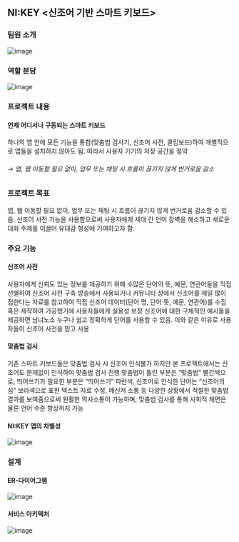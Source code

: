 ## NI:KEY <신조어 기반 스마트 키보드>

### 팀원 소개
![image](https://user-images.githubusercontent.com/93589183/199399233-146726f1-97a8-447c-b10f-0978de78730e.png)

### 역할 분담 
![image](https://user-images.githubusercontent.com/93589183/199399766-17bc26bc-b666-40fa-a35a-9d018d1ca263.png)

### 프로젝트 내용
 #### 언제 어디서나 구동되는 스마트 키보드
   하나의 앱 안에 모든 기능을 통합(맞춤법 검사기, 신조어 사전,  클립보드)하여 개별적으로 앱들을 설치하지 않아도 됨. 
   따라서 사용자 기기의 저장 공간을 절약
 ###### → 앱, 웹 이동할 필요 없이, 업무 또는 채팅 시 흐름이 끊기지 않게 번거로움 감소

### 프로젝트 목표
 앱, 웹 이동할 필요 없이, 업무 또는 채팅 시 흐름이 끊기지 않게 번거로움 감소할 수 있음.
 신조어 사전 기능을 사용함으로써 사용자에게 세대 간 언어 장벽을 해소하고 새로운 대화 주제를 이끌어 유대감 형성에 기여하고자 함. 

### 주요 기능
#### 신조어 사전
사용자에게 신뢰도 있는 정보를 제공하기 위해 수많은 단어의 뜻, 예문, 연관어들을 직접 선별하여 신조어 사전 구축
방송에서 사용되거나 커뮤니티 상에서 신조어를 제일 많이 접한다는 자료를 참고하여 직접 신조어 데이터(단어 명, 단어 뜻, 예문, 연관어)를 수집 혹은 제작하여 가공했기에 사용자들에게 실용성 보장
신조어에 대한 구체적인 예시들을 제공하면 남녀노소 누구나 쉽고 정확하게 단어를 사용할 수 있음. 이와 같은 이유로 사용자들이 신조어 사전을 믿고 사용

#### 맞춤법 검사
기존 스마트 키보드들은 맞춤법 검사 시 신조어 인식불가
하지만 본 프로젝트에서는 신조어도 문제없이 인식하여 맞춤법 검사 진행
맞춤법이 틀린 부분은 “맞춤법” 빨간색으로, 띄어쓰기가 필요한 부분은 “띄어쓰기” 파란색,
신조어로 인식한 단어는 “신조어의심” 보라색으로 표현 
텍스트 자료 수정, 메신저 소통 등 다양한 상황에서 적절한 맞춤법 결과를 보여줌으로써 원활한
의사소통이 가능하며,  맞춤법 검사를 통해 사회적 체면은 물론 언어 수준 향상까지 가능 


#### NI:KEY 앱의 차별성

![image](https://user-images.githubusercontent.com/93589183/199395720-02e9af4f-b25e-404f-95fa-16dfe7a92717.png)

### 설계 

#### ER-다이어그램

![image](https://user-images.githubusercontent.com/93589183/199395867-988fdf9f-9bc0-4880-8fe8-3e37a7513f1a.png)

#### 서비스 아키텍처

![image](https://user-images.githubusercontent.com/93589183/199396685-ecf77c78-a9da-4aca-bf17-bca96ea1017d.png)
